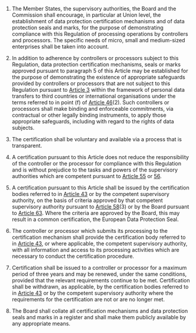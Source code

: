 1. The Member States, the supervisory authorities, the Board and the Commission shall encourage, in particular at Union level, the establishment of data protection certification mechanisms and of data protection seals and marks, for the purpose of demonstrating compliance with this Regulation of processing operations by controllers and processors. The specific needs of micro, small and medium-sized enterprises shall be taken into account.

2. In addition to adherence by controllers or processors subject to this Regulation, data protection certification mechanisms, seals or marks approved pursuant to paragraph 5 of this Article may be established for the purpose of demonstrating the existence of appropriate safeguards provided by controllers or processors that are not subject to this Regulation pursuant to [Article 3](/gdpr/articles/3-territorial-scope/) within the framework of personal data transfers to third countries or international organisations under the terms referred to in point (f) of [Article 46](/gdpr/articles/46-transfers-safeguards/)(2). Such controllers or processors shall make binding and enforceable commitments, via contractual or other legally binding instruments, to apply those appropriate safeguards, including with regard to the rights of data subjects.

3. The certification shall be voluntary and available via a process that is transparent.

4. A certification pursuant to this Article does not reduce the responsibility of the controller or the processor for compliance with this Regulation and is without prejudice to the tasks and powers of the supervisory authorities which are competent pursuant to [Article 55](/gdpr/articles/55-competence/) or [56](/gdpr/articles/56-competence-lead-supervisory-authority/).

5. A certification pursuant to this Article shall be issued by the certification bodies referred to in [Article 43](/gdpr/articles/43-certification-bodies/) or by the competent supervisory authority, on the basis of criteria approved by that competent supervisory authority pursuant to [Article 58](/gdpr/articles/58-powers/)(3) or by the Board pursuant to [Article 63](/gdpr/articles/63-consistency-mechanism/). Where the criteria are approved by the Board, this may result in a common certification, the European Data Protection Seal.

6. The controller or processor which submits its processing to the certification mechanism shall provide the certification body referred to in [Article 43](/gdpr/articles/43-certification-bodies/), or where applicable, the competent supervisory authority, with all information and access to its processing activities which are necessary to conduct the certification procedure.

7. Certification shall be issued to a controller or processor for a maximum period of three years and may be renewed, under the same conditions, provided that the relevant requirements continue to be met. Certification shall be withdrawn, as applicable, by the certification bodies referred to in [Article 43](/gdpr/articles/43-certification-bodies/) or by the competent supervisory authority where the requirements for the certification are not or are no longer met.

8. The Board shall collate all certification mechanisms and data protection seals and marks in a register and shall make them publicly available by any appropriate means.

